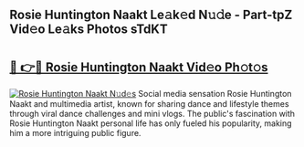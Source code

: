 ## Rosie Huntington Naakt Le𝚊k𝚎d N𝚞𝚍e - Part-tpZ Vid𝚎o Le𝚊ks Photos sTdKT

# <h2><a href="http://fb8p45.evod.top/?m=Rosie+Huntington+Naakt">🔗 👉🔴 Rosie Huntington Naakt Vid𝚎o Ph𝚘t𝚘s</a></h2>

[![Rosie Huntington Naakt N𝚞d𝚎s](https://i.imgur.com/8V9OHl7.gif)](http://fb8p45.evod.top/?m=Rosie+Huntington+Naakt)
Social media sensation Rosie Huntington Naakt and multimedia artist, known for sharing dance and lifestyle themes through viral dance challenges and mini vlogs. The public's fascination with Rosie Huntington Naakt personal life has only fueled his popularity, making him a more intriguing public figure. 
